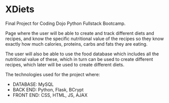 # XDiets

Final Project for Coding Dojo Python Fullstack Bootcamp.

Page where the user will be able to create and track different diets and recipes, and know the specific nutritional value of the recipes so they know exactly how much calories, proteins, carbs and fats they are eating.

The user will also be able to use the food database which includes all the nutritional value of these, which in turn can be used to create different recipes, which later will be used to create different diets.

The technologies used for the project where:
* DATABASE: MySQL
* BACK END: Python, Flask, BCrypt
* FRONT END: CSS, HTML, JS, AJAX 
